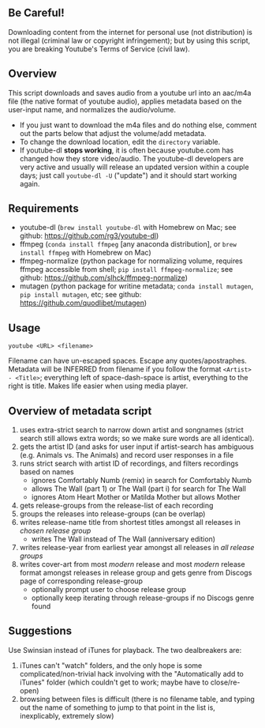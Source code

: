 ## Be Careful!
Downloading content from the internet for personal use (not distribution)
is not illegal (criminal law or copyright infringement); but by using this
script, you are breaking Youtube's Terms of Service (civil law).

## Overview
This script downloads and saves audio from a youtube url into an aac/m4a file (the native
format of youtube audio), applies metadata based on the user-input name, and normalizes the audio/volume.
  * If you just want to download the m4a files and do nothing else, comment out
      the parts below that adjust the volume/add metadata.
  * To change the download location, edit the `directory` variable.
  * If youtube-dl **stops working**, it is often because youtube.com has changed how they store
      video/audio. The youtube-dl developers are very active and usually will release an updated
      version within a couple days; just call `youtube-dl -U` ("update") and it should start working again.

## Requirements
  * youtube-dl (`brew install youtube-dl` with Homebrew on Mac;
      see github: https://github.com/rg3/youtube-dl)
  * ffmpeg (`conda install ffmpeg` [any anaconda distribution],
      or `brew install ffmpeg` with Homebrew on Mac)
  * ffmpeg-normalize (python package for normalizing volume, requires ffmpeg accessible from shell;
      `pip install ffmpeg-normalize`; see github: https://github.com/slhck/ffmpeg-normalize)
  * mutagen (python package for writine metadata; `conda install mutagen`, `pip install mutagen`, etc;
      see github: https://github.com/quodlibet/mutagen)

## Usage

    youtube <URL> <filename>

Filename can have un-escaped spaces. Escape any quotes/apostraphes. Metadata will be INFERRED from 
filename if you follow the format `<Artist> - <Title>`; everything left of space-dash-space
is artist, everything to the right is title. Makes life easier when using media player.

## Overview of metadata script
1. uses extra-strict search to narrow down artist and songnames (strict search still allows extra words; 
so we make sure words are all identical). 
2. gets the artist ID (and asks for user input if artist-search has ambiguous (e.g. Animals vs. The Animals) and
record user responses in a file
3. runs strict search with artist ID of recordings, and filters recordings based on names
    * ignores Comfortably Numb (remix) in search for Comfortably Numb
    * allows The Wall (part 1) or The Wall (part i) for search for The Wall
    * ignores Atom Heart Mother or Matilda Mother but allows Mother
4. gets release-groups from the release-list of each recording
5. groups the releases into release-groups (can be overlap)
6. writes release-name title from shortest titles amongst all releases in *chosen release group*
    * writes The Wall instead of The Wall (anniversary edition)
7. writes release-year from earliest year amongst all releases in *all release groups*
8. writes cover-art from most *modern* release and most *modern* release format amongst releases in release group
and gets genre from Discogs page of corresponding release-group
    * optionally prompt user to choose release group
    * optionally keep iterating through release-groups if no Discogs genre found

## Suggestions
Use Swinsian instead of iTunes for playback. The two dealbreakers are:
1) iTunes can't "watch" folders, and the only hope is some complicated/non-trivial hack involving with 
the "Automatically add to iTunes" folder (which couldn't get to work; maybe have to close/re-open) 
2) browsing between files is difficult (there is no filename table, and
typing out the name of something to jump to that point in the list is, inexplicably, extremely slow)

